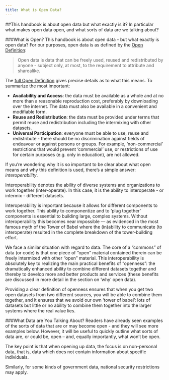 ```yaml
---
title: What is Open Data?
---
```


##This handbook is about open data but what exactly is it? In particular what makes open data open, and what sorts of data are we talking about?

###What is Open?
This handbook is about open data - but what exactly is open data? For our purposes, open data is as defined by the [Open Definition](http://opendefinition.org/):

> Open data is data that can be freely used, reused and redistributed by anyone - subject only, at most, to the requirement to attribute and sharealike.

The [full Open Definition](http://opendefinition.org/okd/) gives precise details as to what this means. To summarize the most important:

 * **Availability and Access**: the data must be available as a whole and at no more than a reasonable reproduction cost, preferably by downloading over the internet. The data must also be available in a convenient and modifiable form.
 * **Reuse and Redistribution**: the data must be provided under terms that permit reuse and redistribution including the intermixing with other datasets.
 * **Universal Participation**: everyone must be able to use, reuse and redistribute - there should be no discrimination against fields of endeavour or against persons or groups. For example, ‘non-commercial’ restrictions that would prevent ‘commercial’ use, or restrictions of use for certain purposes (e.g. only in education), are not allowed.

If you’re wondering why it is so important to be clear about what open means and why this definition is used, there’s a simple answer: *interoperability*.

Interoperability denotes the ability of diverse systems and organizations to work together (inter-operate). In this case, it is the ability to interoperate - or intermix - different datasets.

Interoperability is important because it allows for different components to work together. This ability to componentize and to ‘plug together’ components is essential to building large, complex systems. Without interoperability this becomes near impossible — as evidenced in the most famous myth of the Tower of Babel where the (in)ability to communicate (to interoperate) resulted in the complete breakdown of the tower-building effort.

We face a similar situation with regard to data. The core of a “commons” of data (or code) is that one piece of “open” material contained therein can be freely intermixed with other “open” material. This interoperability is absolutely key to realizing the main practical benefits of “openness”: the dramatically enhanced ability to combine different datasets together and thereby to develop more and better products and services (these benefits are discussed in more detail in the section on ‘why’ open data).

Providing a clear definition of openness ensures that when you get two open datasets from two different sources, you will be able to combine them together, and it ensures that we avoid our own ‘tower of babel’: lots of datasets but little or no ability to combine them together into the larger systems where the real value lies.

###What Data are You Talking About?
Readers have already seen examples of the sorts of data that are or may become open - and they will see more examples below. However, it will be useful to quickly outline what sorts of data are, or could be, open – and, equally importantly, what won’t be open.

The key point is that when opening up data, the focus is on non-personal data, that is, data which does not contain information about specific individuals.

Similarly, for some kinds of government data, national security restrictions may apply.